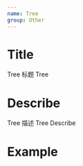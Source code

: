 ```yaml
---
name: Tree
group: Other
---
```


# Title

Tree 标题
Tree

# Describe

Tree 描述
Tree Describe

# Example
